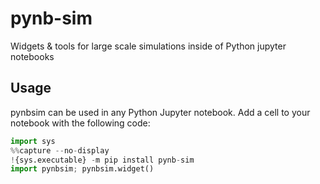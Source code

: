 # pynb-sim
Widgets &amp; tools for large scale simulations inside of Python jupyter notebooks

## Usage

pynbsim can be used in any Python Jupyter notebook. Add a cell to your notebook with the
following code:

```python
import sys
%%capture --no-display
!{sys.executable} -m pip install pynb-sim
import pynbsim; pynbsim.widget()
```
